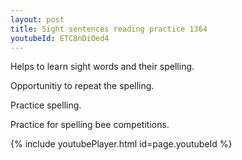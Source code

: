```yaml
---
layout: post
title: Sight sentences reading practice 1364
youtubeId: ETC8nDiOed4
---
```

 
 
Helps to learn sight words and their spelling.

Opportunitiy to repeat the spelling. 

Practice spelling. 
 
Practice for spelling bee competitions. 
 
{% include youtubePlayer.html id=page.youtubeId %}
 
 
